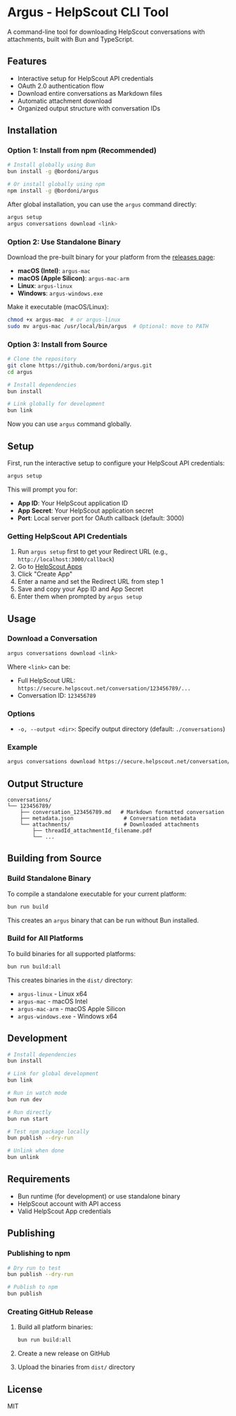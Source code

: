 # Argus - HelpScout CLI Tool

A command-line tool for downloading HelpScout conversations with attachments, built with Bun and TypeScript.

## Features

- Interactive setup for HelpScout API credentials
- OAuth 2.0 authentication flow
- Download entire conversations as Markdown files
- Automatic attachment download
- Organized output structure with conversation IDs

## Installation

### Option 1: Install from npm (Recommended)

```bash
# Install globally using Bun
bun install -g @bordoni/argus

# Or install globally using npm
npm install -g @bordoni/argus
```

After global installation, you can use the `argus` command directly:

```bash
argus setup
argus conversations download <link>
```

### Option 2: Use Standalone Binary

Download the pre-built binary for your platform from the [releases page](https://github.com/bordoni/argus/releases):

- **macOS (Intel)**: `argus-mac`
- **macOS (Apple Silicon)**: `argus-mac-arm`
- **Linux**: `argus-linux`
- **Windows**: `argus-windows.exe`

Make it executable (macOS/Linux):
```bash
chmod +x argus-mac  # or argus-linux
sudo mv argus-mac /usr/local/bin/argus  # Optional: move to PATH
```

### Option 3: Install from Source

```bash
# Clone the repository
git clone https://github.com/bordoni/argus.git
cd argus

# Install dependencies
bun install

# Link globally for development
bun link
```

Now you can use `argus` command globally.

## Setup

First, run the interactive setup to configure your HelpScout API credentials:

```bash
argus setup
```

This will prompt you for:
- **App ID**: Your HelpScout application ID
- **App Secret**: Your HelpScout application secret  
- **Port**: Local server port for OAuth callback (default: 3000)

### Getting HelpScout API Credentials

1. Run `argus setup` first to get your Redirect URL (e.g., `http://localhost:3000/callback`)
2. Go to [HelpScout Apps](https://secure.helpscout.net/users/apps)
3. Click "Create App" 
4. Enter a name and set the Redirect URL from step 1
5. Save and copy your App ID and App Secret
6. Enter them when prompted by `argus setup`

## Usage

### Download a Conversation

```bash
argus conversations download <link>
```

Where `<link>` can be:
- Full HelpScout URL: `https://secure.helpscout.net/conversation/123456789/...`
- Conversation ID: `123456789`

### Options

- `-o, --output <dir>`: Specify output directory (default: `./conversations`)

### Example

```bash
argus conversations download https://secure.helpscout.net/conversation/123456789/
```

## Output Structure

```
conversations/
└── 123456789/
    ├── conversation_123456789.md   # Markdown formatted conversation
    ├── metadata.json                # Conversation metadata
    └── attachments/                 # Downloaded attachments
        ├── threadId_attachmentId_filename.pdf
        └── ...
```

## Building from Source

### Build Standalone Binary

To compile a standalone executable for your current platform:

```bash
bun run build
```

This creates an `argus` binary that can be run without Bun installed.

### Build for All Platforms

To build binaries for all supported platforms:

```bash
bun run build:all
```

This creates binaries in the `dist/` directory:
- `argus-linux` - Linux x64
- `argus-mac` - macOS Intel
- `argus-mac-arm` - macOS Apple Silicon
- `argus-windows.exe` - Windows x64

## Development

```bash
# Install dependencies
bun install

# Link for global development
bun link

# Run in watch mode
bun run dev

# Run directly
bun run start

# Test npm package locally
bun publish --dry-run

# Unlink when done
bun unlink
```

## Requirements

- Bun runtime (for development) or use standalone binary
- HelpScout account with API access
- Valid HelpScout App credentials

## Publishing

### Publishing to npm

```bash
# Dry run to test
bun publish --dry-run

# Publish to npm
bun publish
```

### Creating GitHub Release

1. Build all platform binaries:
   ```bash
   bun run build:all
   ```

2. Create a new release on GitHub
3. Upload the binaries from `dist/` directory

## License

MIT
